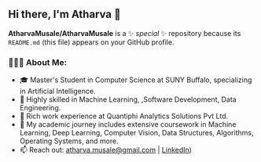 ## Hi there, I'm Atharva 👋


**AtharvaMusale/AtharvaMusale** is a ✨ _special_ ✨ repository because its `README.md` (this file) appears on your GitHub profile.
### 👩🏻‍🎓 About Me:


- 🎓 Master's Student in Computer Science at SUNY Buffalo, specializing in Artificial Intelligence.
- 🚀 Highly skilled in Machine Learning, ,Software Development, Data Engineering.
- 💼 Rich work experience at Quantiphi Analytics Solutions Pvt Ltd.
- 🌱 My academic journey includes extensive coursework in Machine Learning, Deep Learning, Computer Vision, Data Structures, Algorithms, Operating Systems, and more.
- 📫 Reach out: [atharva.musale@gmail.com](mailto:atharva.musale@gmail.com) | [LinkedIn](https://www.linkedin.com/in/atharva-musale/))


